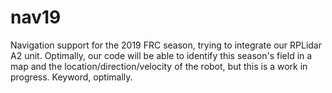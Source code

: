 # nav19
Navigation support for the 2019 FRC season, trying to integrate our RPLidar A2 unit. Optimally, our code will be able to identify
this season's field in a map and the location/direction/velocity of the robot, but this is a work in progress. Keyword, optimally. 

